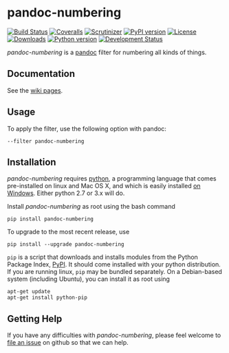 # pandoc-numbering
[![Build Status](https://img.shields.io/travis/chdemko/pandoc-numbering.svg)](http://travis-ci.org/chdemko/pandoc-numbering)
[![Coveralls](https://img.shields.io/coveralls/chdemko/pandoc-numbering.svg)](https://coveralls.io/github/chdemko/pandoc-numbering)
[![Scrutinizer](https://img.shields.io/scrutinizer/g/chdemko/pandoc-numbering.svg)](https://scrutinizer-ci.com/g/chdemko/pandoc-numbering/)
[![PyPI version](https://img.shields.io/pypi/v/pandoc-numbering.svg)](https://pypi.python.org/pypi/pandoc-numbering/)
[![License](https://img.shields.io/pypi/l/pandoc-numbering.svg)](http://www.cecill.info/licences/Licence_CeCILL-B_V1-en.html)
[![Downloads](https://img.shields.io/pypi/dm/pandoc-numbering.svg)](https://pypi.python.org/pypi/pandoc-numbering/)
[![Python version](https://img.shields.io/pypi/pyversions/pandoc-numbering.svg)](https://pypi.python.org/pypi/pandoc-numbering/)
[![Development Status](https://img.shields.io/pypi/status/pandoc-numbering.svg)](https://pypi.python.org/pypi/pandoc-numbering/)

*pandoc-numbering* is a [pandoc] filter for numbering all kinds of things.

[pandoc]: http://pandoc.org/

Documentation
-------------

See the [wiki pages](https://github.com/chdemko/pandoc-numbering/wiki).

Usage
-----

To apply the filter, use the following option with pandoc:

    --filter pandoc-numbering

Installation
------------

*pandoc-numbering* requires [python], a programming language that comes pre-installed on linux and Mac OS X, and which is easily installed [on Windows]. Either python 2.7 or 3.x will do.

Install *pandoc-numbering* as root using the bash command

    pip install pandoc-numbering

To upgrade to the most recent release, use

    pip install --upgrade pandoc-numbering

`pip` is a script that downloads and installs modules from the Python Package Index, [PyPI].  It should come installed with your python distribution. If you are running linux, `pip` may be bundled separately. On a Debian-based system (including Ubuntu), you can install it as root using

    apt-get update
    apt-get install python-pip

[python]: https://www.python.org/
[on Windows]: https://www.python.org/downloads/windows/
[PyPI]: https://pypi.python.org/pypi


Getting Help
------------

If you have any difficulties with *pandoc-numbering*, please feel welcome to [file an issue] on github so that we can help.

[file an issue]: https://github.com/chdemko/pandoc-numbering/issues
